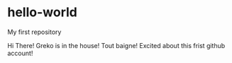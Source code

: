 # hello-world
My first repository

Hi There!
Greko is in the house! Tout baigne!
Excited about this frist github account!
